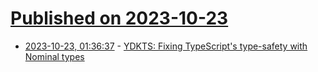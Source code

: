 # [Published on 2023-10-23](index.md)

* [2023-10-23, 01:36:37](https://lobste.rs/s/ipvp0f/ydkts_fixing_typescript_s_type_safety) - [YDKTS: Fixing TypeScript's type-safety with Nominal types](https://www.10xtech.io/blogs/nominal-types)
